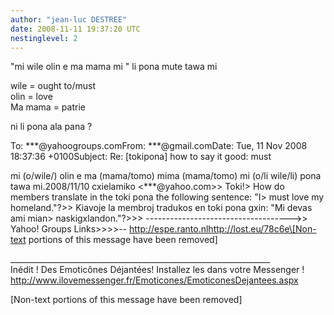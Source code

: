 ```yaml
---
author: "jean-luc DESTREE"
date: 2008-11-11 19:37:20 UTC
nestinglevel: 2
---
```

"mi wile olin e ma mama mi " li pona mute tawa mi  
  
wile = ought to/must  
olin = love  
Ma mama = patrie  
  
ni li pona ala pana ?  
  
  
  
To: \*\*\*@yahoogroups.comFrom: \*\*\*@gmail.comDate: Tue, 11 Nov 2008 18:37:36 +0100Subject: Re: \[tokipona\] how to say it good: must  
  
  
  
mi (o/wile/) olin e ma (mama/tomo) mima (mama/tomo) mi (o/li wile/li) pona tawa mi.2008/11/10 cxielamiko <\*\*\*@yahoo.com>> Toki!> How do members translate in the toki pona the following sentence: "I> must love my homeland."?>> Kiavoje la membroj tradukos en toki pona gxin: "Mi devas ami mian> naskigxlandon."?>>> ------------------------------------>> Yahoo! Groups Links>>>>-- http://espe.ranto.nlhttp://lost.eu/78c6e\[Non-text portions of this message have been removed\]  
  
  
  
  
  
\_\_\_\_\_\_\_\_\_\_\_\_\_\_\_\_\_\_\_\_\_\_\_\_\_\_\_\_\_\_\_\_\_\_\_\_\_\_\_\_\_\_\_\_\_\_\_\_\_\_\_\_\_\_\_\_\_\_\_\_\_\_\_\_\_  
Inédit ! Des Emoticônes Déjantées! Installez les dans votre Messenger !  
http://www.ilovemessenger.fr/Emoticones/EmoticonesDejantees.aspx  
  
\[Non-text portions of this message have been removed\]